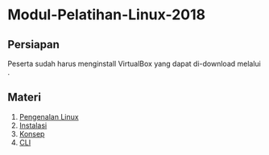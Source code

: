 # Modul-Pelatihan-Linux-2018
## Persiapan
Peserta sudah harus menginstall VirtualBox yang dapat di-download melalui <insert link>.
 
## Materi
1. [Pengenalan Linux](Pengenalan/README.md)
2. [Instalasi](Instalasi/README.md)
3. [Konsep](Konsep/README.md)
4. [CLI](CLI/README.md)
